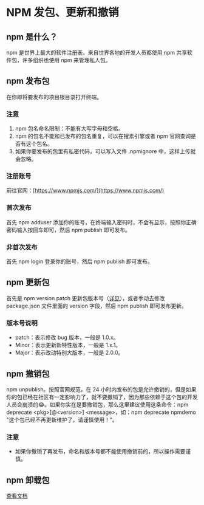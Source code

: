 # NPM 发包、更新和撤销

## npm 是什么？
npm 是世界上最大的软件注册表。来自世界各地的开发人员都使用 npm 共享软件包，许多组织也使用 npm 来管理私人包。

## npm 发布包
在你即将要发布的项目根目录打开终端。

### 注意
1. npm 包名命名限制：不能有大写字母和空格。
2. npm 的包名不能和已发布的包名重复，可以在搜素引擎或者 npm 官网查询是否有这个包名。
3. 如果你要发布的包里有私密代码，可以写入文件 .npmignore 中，这样上传就会忽略。

### 注册账号
前往官网：[https://www.npmjs.com/](https://www.npmjs.com/)

### 首次发布
首先 npm adduser 添加你的账号，在终端输入密码时，不会有显示，按照你正确密码输入按回车即可，然后 npm publish 即可发布。

### 非首次发布
首先 npm login 登录你的账号，然后 npm publish 即可发布。

## npm 更新包
首先是 npm version patch 更新包版本号（[详见](#版本号说明)），或者手动去修改 package.json 文件里面的 version 字段，然后 npm publish 即可发布更新。

### 版本号说明

- patch：表示修改 bug 版本，一般是 1.0.x。
- Minor：表示更新新特性版本，一般是 1.x.1。
- Major：表示改动特别大版本，一般是 2.0.0。

## npm 撤销包
npm unpublish。按照官网规范，在 24 小时内发布的包是允许撤销的，但是如果你的包已经在社区有一定影响力了，就不要撤销了，因为那些依赖于这个包的开发人员会崩溃的:joy:。如果你实在是要撤销包，那么这里建议使用这条命令：npm deprecate \<pkg>\[@\<version>] \<message>，如：npm deprecate npmdemo "这个包已经不再更新维护了，请谨慎使用！"。

### 注意
- 如果你撤销了再发布，命名和版本号都不能使用撤销前的，所以操作需要谨慎。

## npm 卸载包

[查看文档](https://www.npmjs.cn/getting-started/uninstalling-local-packages/)